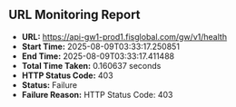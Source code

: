 ## URL Monitoring Report

- **URL:** https://api-gw1-prod1.fisglobal.com/gw/v1/health
- **Start Time:** 2025-08-09T03:33:17.250851
- **End Time:** 2025-08-09T03:33:17.411488
- **Total Time Taken:** 0.160637 seconds
- **HTTP Status Code:** 403
- **Status:** Failure
- **Failure Reason:** HTTP Status Code: 403
